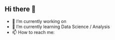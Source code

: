 ## Hi there 👋


- 🔭 I’m currently working on 
- 🌱 I’m currently learning Data Science / Analysis
- 📫 How to reach me: 
